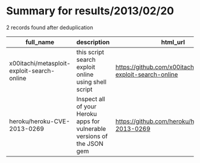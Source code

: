 
# Summary for results/2013/02/20
    
2 records found after deduplication

| full_name | description | html_url | matched_list | matched_count | pushed_at | size | stargazers_count | language | forks_count | vul_ids |
|--------------------------------------------|-------------------------------------------------------------------------|---------------------------------------------------------------|---------------------------------------------|-----------------|---------------------------|--------|--------------------|------------|---------------|-------------------|
| x00itachi/metasploit-exploit-search-online | this script search exploit online using shell script | https://github.com/x00itachi/metasploit-exploit-search-online | ['exploit', 'metasploit module OR payload'] | 2 | 2013-02-20 14:49:45+00:00 | 120 | 1 | Shell | 2 | [] |
| heroku/heroku-CVE-2013-0269 | Inspect all of your Heroku apps for vulnerable versions of the JSON gem | https://github.com/heroku/heroku-CVE-2013-0269 | ['cve-2'] | 1 | 2013-02-20 03:58:35+00:00 | 132 | 2 | Ruby | 2 | ['CVE-2013-0269'] |
